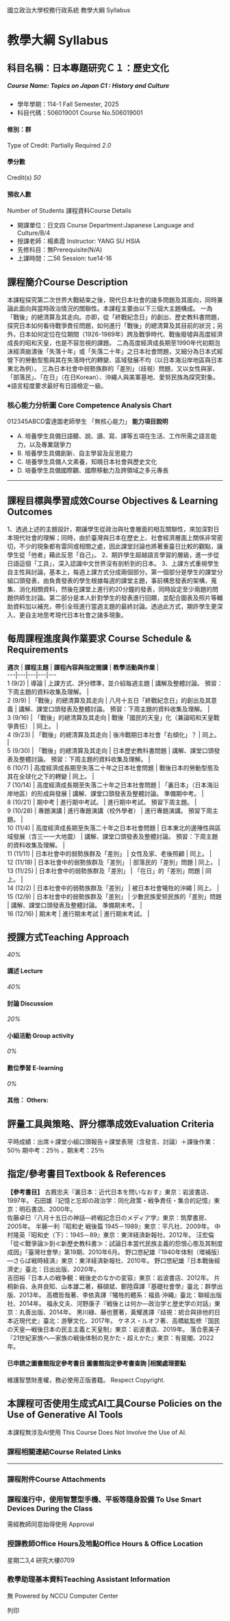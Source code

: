 國立政治大學校務行政系統 教學大綱 Syllabus
# 教學大綱 Syllabus
##  科目名稱：日本專題研究Ｃ１：歷史文化
#####  Course Name: Topics on Japan C1 : History and Culture
  * 學年學期：114-1 Fall Semester, 2025 
  * 科目代碼：506019001 Course No.506019001


#### 修別：群
Type of Credit: Partially Required 
_2.0_
#### 學分數
Credit(s)
_50_
#### 預收人數
Number of Students
課程資料Course Details
  * 開課單位：日文四 Course Department:Japanese Language and Culture/B/4 
  * 授課老師：楊素霞 Instructor: YANG SU HSIA 
  * 先修科目：無Prerequisite(N/A)
  * 上課時間：二56 Session: tue14-16


##  課程簡介Course Description
本課程探究第二次世界大戰結束之後，現代日本社會的諸多問題及其面向，同時兼論此面向與當時政治情況的關聯性。本課程主要由以下三個大主題構成。
一為「戰後」的總清算及其走向。亦即，從「終戰紀念日」的創出、歷史教科書問題，探究日本如何看待戰爭責任問題，如何進行「戰後」的總清算及其目前的狀況；另外，日本如何定位在位期間（1926-1989年）跨及戰爭時代、戰後廢墟與高度經濟成長的昭和天皇，也是不容忽視的課題。
二為高度經濟成長期至1990年代初期泡沫經濟崩潰後「失落十年」或「失落二十年」之日本社會問題，又細分為日本式經營下的勞動型態與其在失落時代的轉變、區域發展不均（以日本海沿岸地區與日本東北為例）。
三為日本社會中弱勢族群的「差別」（歧視）問題，又以女性與家、「部落民」、「在日」（在日Korean）、沖繩人與美軍基地、愛努民族為探究對象。
※語言程度要求最好有日語檢定一級。
###  核心能力分析圖 Core Competence Analysis Chart
012345ABCD雷達圖老師學生
「無核心能力」 
**能力項目說明**
  * A. 培養學生具備日語聽、說、讀、寫、譯等五項在生活、工作所需之語言能力，以及專業競爭力
  * B. 培養學生具備創新、自主學習及反思能力
  * C. 培養學生具備人文素養，知曉日本社會與歷史文化
  * D. 培養學生具備國際觀、國際移動力及跨領域之多元專長


* * *
##  課程目標與學習成效Course Objectives & Learning Outcomes 
1、透過上述的主題設計，期讓學生從政治與社會層面的相互關聯性，來加深對日本現代社會的理解；同時，由於臺灣與日本在歷史上、社會經濟層面上關係非常密切，不少的現象都有雷同或相關之處，因此課堂討論也將著重臺日比較的觀點，讓學生從「他者」藉此反思「自己」。
2、期許學生超越語言學習的層級，進一步從日語這個「工具」，深入認識中文世界沒有剖析到的日本。
3、上課方式重視學生自主性與討論，基本上，每週上課方式分成兩個部分。第一個部分是學生的課堂分組口頭發表，由負責發表的學生根據每週的課堂主題，事前構思發表的架構，蒐集、消化相關資料，然後在課堂上進行約20分鐘的發表，同時設定至少兩題的問題供師生討論。第二部分是本人針對學生的發表進行回饋，並配合圖表及照片等輔助資料加以補充，帶引全班進行當週主題的最終討論。透過此方式，期許學生更深入、更自主地思考現代日本社會之諸多現象。
##  每周課程進度與作業要求 Course Schedule & Requirements
**週次** |  **課程主題** |  **課程內容與指定閱讀** |  **教學活動與作業** |   
---|---|---|---|---  
1 (9/2) |  導論 |  上課方式、評分標準，並介紹每週主題 |  講解及整體討論。 預習：下周主題的資料收集及理解。 |   
2 (9/9) |  「戰後」的總清算及其走向 |  八月十五日「終戰紀念日」的創出及其意義 |  講解、課堂口頭發表及整體討論。 預習：下周主題的資料收集及理解。 |   
3 (9/16) |  「戰後」的總清算及其走向 |  戰後「國民的天皇」化（兼論昭和天皇戰爭責任） |  同上。 |   
4 (9/23) |  「戰後」的總清算及其走向 |  後冷戰期日本社會「右傾化」？ |  同上。 |   
5 (9/30) |  「戰後」的總清算及其走向 |  日本歷史教科書問題 |  講解、課堂口頭發表及整體討論。 預習：下周主題的資料收集及理解。 |   
6 (10/7) |  高度經濟成長期至失落二十年之日本社會問題 |  戰後日本的勞動型態及其在全球化之下的轉變 |  同上。 |   
7 (10/14) |  高度經濟成長期至失落二十年之日本社會問題 |  「裏日本」（日本海沿岸地區）的形成與發展 |  講解、課堂口頭發表及整體討論。 準備期中考。 |   
8 (10/21) |  期中考 |  進行期中考試。 |  進行期中考試。 預習下周主題。 |   
9 (10/28) |  專題演講 |  進行專題演講（校外學者）  |  進行專題演講。 預習下周主題。 |   
10 (11/4) |  高度經濟成長期至失落二十年之日本社會問題 |  日本東北的邊陲性與區域發展（含三一一大地震） |  講解、課堂口頭發表及整體討論。 預習：下周主題的資料收集及理解。 |   
11 (11/11) |  日本社會中的弱勢族群及「差別」 |  女性及家、老後照顧 |  同上。 |   
12 (11/18) |  日本社會中的弱勢族群及「差別」 |  部落民的「差別」問題 |  同上。 |   
13 (11/25) |  日本社會中的弱勢族群及「差別」 |  「在日」的「差別」問題 |  同上。 |   
14 (12/2) |  日本社會中的弱勢族群及「差別」 |  被日本社會犧牲的沖繩 |  同上。 |   
15 (12/9) |  日本社會中的弱勢族群及「差別」 |  少數民族愛努民族的「差別」問題 |  講解、課堂口頭發表及整體討論。 準備期末考。 |   
16 (12/16) |  期末考 |  進行期末考試 |  進行期末考試。 |   
##  授課方式Teaching Approach
_40%_
####  講述 Lecture
_40%_
####  討論 Discussion
_20%_
####  小組活動 Group activity
_0%_
####  數位學習 E-learning
_0%_
####  其他： Others:
##  評量工具與策略、評分標準成效Evaluation Criteria
平時成績：出席＋課堂小組口頭報告＋課堂表現（含發言、討論）＋課後作業：50％
期中考：25％ ，期末考：25％
##  指定/參考書目Textbook & References
**【參考書目】**
古厩忠夫『裏日本：近代日本を問いなおす』東京：岩波書店、1997年。
石田雄『記憶と忘却の政治学：同化政策・戦争責任・集合的記憶』東京：明石書店、2000年。  
佐藤卓巳『八月十五日の神話―終戦記念日のメディア学』東京：筑摩書房、2005年。
半藤一利『昭和史 戦後篇 1945－1989』東京：平凡社、2009年。
中村隆英『昭和史（下）：1945－89』東京：東洋経済新報社、2012年。
汪宏倫「從≪戰爭論≫到≪新歷史教科書≫：試論日本當代民族主義的怨恨心態及其制度成因」『臺灣社會學』第19期、2010年6月。
野口悠紀雄『1940年体制（増補版）―さらば戦時経済』東京：東洋経済新報社、2010年。
野口悠紀雄『日本戰後經濟史』臺北：日出出版、2020年。  
吉田裕『日本人の戦争観：戦後史のなかの変容』東京：岩波書店、2012年。
片桐新自、永井良知、山本雄二著，蘇碩斌、鄭陸霖譯『基礎社會學』臺北：群學出版、2013年。
高橋哲哉著、李依真譯『犧牲的體系：福島‧沖繩』臺北：聯經出版社、2014年。
福永文夫、河野康子『戦後とは何か―政治学と歴史学の対話』東京：丸善出版、2014年。
黑川綠、藤也豐著，黃耀進譯『歧視：統合與排他的日本近現代史』臺北：游擊文化、2017年。
ケネス・ルオフ著、高橋紘監修『国民の天皇―戦後日本の民主主義と天皇制』東京：岩波書店、2019年。
落合恵美子『21世紀家族へ―家族の戦後体制の見かた・超えかた』東京：有斐閣、2022年。
####  已申請之圖書館指定參考書目  圖書館指定參考書查詢 |相關處理要點
維護智慧財產權，務必使用正版書籍。 Respect Copyright.
##  本課程可否使用生成式AI工具Course Policies on the Use of Generative AI Tools
本課程無涉及AI使用 This Course Does Not Involve the Use of AI.
###  課程相關連結Course Related Links
* * *
###  課程附件Course Attachments
###  課程進行中，使用智慧型手機、平板等隨身設備 To Use Smart Devices During the Class
需經教師同意始得使用  Approval
###  授課教師Office Hours及地點Office Hours & Office Location
星期二3,4 研究大樓0709
###  教學助理基本資料Teaching Assistant Information
無
Powered by NCCU Computer Center
  
列印
